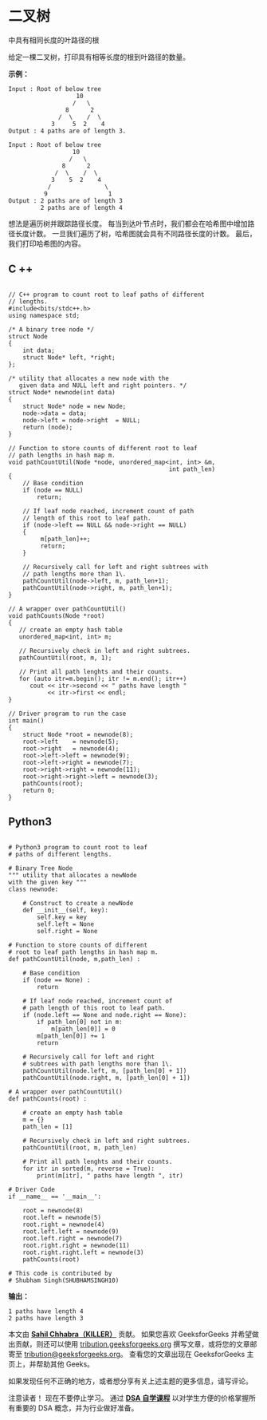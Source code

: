# 二叉树

中具有相同长度的叶路径的根

给定一棵二叉树，打印具有相等长度的根到叶路径的数量。

**示例：**

```
Input : Root of below tree
                   10
                  /   \
                8      2
              /  \    /  \
            3     5  2    4
Output : 4 paths are of length 3.

Input : Root of below tree 
                  10
                 /   \
               8      2
             /  \    /  \
            3    5  2    4
           /               \
          9                 1
Output : 2 paths are of length 3
         2 paths are of length 4

```

想法是遍历树并跟踪路径长度。 每当到达叶节点时，我们都会在哈希图中增加路径长度计数。
一旦我们遍历了树，哈希图就会具有不同路径长度的计数。 最后，我们打印哈希图的内容。

## C ++

```

// C++ program to count root to leaf paths of different 
// lengths. 
#include<bits/stdc++.h> 
using namespace std; 

/* A binary tree node */
struct Node 
{ 
    int data; 
    struct Node* left, *right; 
}; 

/* utility that allocates a new node with the 
   given data and NULL left and right pointers. */
struct Node* newnode(int data) 
{ 
    struct Node* node = new Node; 
    node->data = data; 
    node->left = node->right  = NULL; 
    return (node); 
} 

// Function to store counts of different root to leaf 
// path lengths in hash map m. 
void pathCountUtil(Node *node, unordered_map<int, int> &m, 
                                             int path_len) 
{ 
    // Base condition 
    if (node == NULL) 
        return; 

    // If leaf node reached, increment count of path 
    // length of this root to leaf path. 
    if (node->left == NULL && node->right == NULL) 
    { 
         m[path_len]++; 
         return; 
    } 

    // Recursively call for left and right subtrees with 
    // path lengths more than 1\. 
    pathCountUtil(node->left, m, path_len+1); 
    pathCountUtil(node->right, m, path_len+1); 
} 

// A wrapper over pathCountUtil() 
void pathCounts(Node *root) 
{ 
   // create an empty hash table 
   unordered_map<int, int> m; 

   // Recursively check in left and right subtrees. 
   pathCountUtil(root, m, 1); 

   // Print all path lenghts and their counts. 
   for (auto itr=m.begin(); itr != m.end(); itr++) 
      cout << itr->second << " paths have length "
           << itr->first << endl; 
} 

// Driver program to run the case 
int main() 
{ 
    struct Node *root = newnode(8); 
    root->left    = newnode(5); 
    root->right   = newnode(4); 
    root->left->left = newnode(9); 
    root->left->right = newnode(7); 
    root->right->right = newnode(11); 
    root->right->right->left = newnode(3); 
    pathCounts(root); 
    return 0; 
} 

```

## Python3

```

# Python3 program to count root to leaf  
# paths of different lengths. 

# Binary Tree Node  
""" utility that allocates a newNode  
with the given key """
class newnode:  

    # Construct to create a newNode  
    def __init__(self, key):  
        self.key = key 
        self.left = None
        self.right = None

# Function to store counts of different  
# root to leaf path lengths in hash map m.  
def pathCountUtil(node, m,path_len) : 

    # Base condition  
    if (node == None) : 
        return

    # If leaf node reached, increment count of  
    # path length of this root to leaf path.  
    if (node.left == None and node.right == None):      
        if path_len[0] not in m: 
            m[path_len[0]] = 0
        m[path_len[0]] += 1
        return

    # Recursively call for left and right  
    # subtrees with path lengths more than 1\. 
    pathCountUtil(node.left, m, [path_len[0] + 1]) 
    pathCountUtil(node.right, m, [path_len[0] + 1])  

# A wrapper over pathCountUtil()  
def pathCounts(root) : 

    # create an empty hash table  
    m = {} 
    path_len = [1] 

    # Recursively check in left and right subtrees.  
    pathCountUtil(root, m, path_len)  

    # Print all path lenghts and their counts.  
    for itr in sorted(m, reverse = True): 
        print(m[itr], " paths have length ", itr)  

# Driver Code  
if __name__ == '__main__': 

    root = newnode(8)  
    root.left = newnode(5)  
    root.right = newnode(4)  
    root.left.left = newnode(9)  
    root.left.right = newnode(7)  
    root.right.right = newnode(11)  
    root.right.right.left = newnode(3)  
    pathCounts(root) 

# This code is contributed by 
# Shubham Singh(SHUBHAMSINGH10) 

```

**输出：**

```
1 paths have length 4
2 paths have length 3

```

本文由 **[Sahil Chhabra（KILLER）](https://www.facebook.com/sahil.chhabra.965)** 贡献。 如果您喜欢 GeeksforGeeks 并希望做出贡献，则还可以使用 [tribution.geeksforgeeks.org](http://www.contribute.geeksforgeeks.org) 撰写文章，或将您的文章邮寄至 tribution@geeksforgeeks.org。 查看您的文章出现在 GeeksforGeeks 主页上，并帮助其他 Geeks。

如果发现任何不正确的地方，或者想分享有关上述主题的更多信息，请写评论。

注意读者！ 现在不要停止学习。 通过 [**DSA 自学课程**](https://practice.geeksforgeeks.org/courses/dsa-self-paced?utm_source=geeksforgeeks&utm_medium=article&utm_campaign=gfg_article_dsa_content_bottom) 以对学生方便的价格掌握所有重要的 DSA 概念，并为行业做好准备。